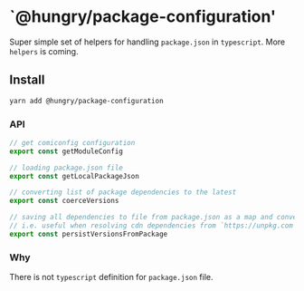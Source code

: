 # `@hungry/package-configuration'
Super simple set of helpers for handling `package.json` in `typescript`. 
More `helpers` is coming.

## Install
```sh
yarn add @hungry/package-configuration
```

### API
```typescript
// get comiconfig configuration
export const getModuleConfig

// loading package.json file
export const getLocalPackageJson

// converting list of package dependencies to the latest
export const coerceVersions

// saving all dependencies to file from package.json as a map and converting semver to most recent one,
// i.e. useful when resolving cdn dependencies from `https://unpkg.com`
export const persistVersionsFromPackage
```

### Why
There is not `typescript` definition for `package.json` file.